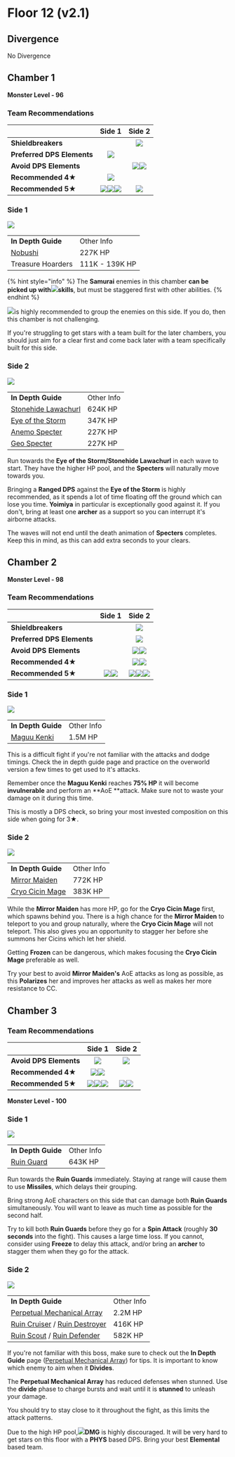 # Floor 12 (v2.1)

## Divergence

No Divergence

## Chamber 1

**Monster Level - 96**

### Team Recommendations

|                            |                                                                                 Side 1                                                                                |                                        Side 2                                        |
| -------------------------- | :-------------------------------------------------------------------------------------------------------------------------------------------------------------------: | :----------------------------------------------------------------------------------: |
| **Shieldbreakers**         |                                                                                                                                                                       |                       ![](../../.gitbook/assets/geo\_small.png)                      |
| **Preferred DPS Elements** |                                                             ![](../../.gitbook/assets/physical\_small.png)                                                            |                                                                                      |
| **Avoid DPS Elements**     |                                                                                                                                                                       | ![](../../.gitbook/assets/anemo\_small.png)![](../../.gitbook/assets/geo\_small.png) |
| **Recommended 4**★         |                                                         ![](../../.gitbook/assets/ui\_avataricon\_sucrose.png)                                                        |                                                                                      |
| **Recommended 5**★         | ![](../../.gitbook/assets/ui\_avataricon\_lumine\_anemo.png)![](../../.gitbook/assets/ui\_avataricon\_kazuha.png)![](../../.gitbook/assets/ui\_avataricon\_venti.png) |                ![](../../.gitbook/assets/ui\_avataricon\_yoimiya.png)                |

### Side 1

![](../../.gitbook/assets/12-1-1v21.png)

|                                              |                |
| -------------------------------------------- | -------------- |
| **In Depth Guide**                           | Other Info     |
| [Nobushi](../../monsters/samurai/nobushi.md) | 227K HP        |
| Treasure Hoarders                            | 111K - 139K HP |

{% hint style="info" %}
The **Samurai** enemies in this chamber **can be picked up with**![](../../.gitbook/assets/anemo\_small.png)**skills**, but must be staggered first with other abilities.
{% endhint %}

![](../../.gitbook/assets/anemo\_small.png)is highly recommended to group the enemies on this side. If you do, then this chamber is not challenging.

If you're struggling to get stars with a team built for the later chambers, you should just aim for a clear first and come back later with a team specifically built for this side.

### Side 2

![](../../.gitbook/assets/12-1-2v21.png)

|                                                                                    |            |
| ---------------------------------------------------------------------------------- | ---------- |
| **In Depth Guide**                                                                 | Other Info |
| [Stonehide Lawachurl](../../monsters/hilichurls/lawachurls/stonehide-lawachurl.md) | 624K HP    |
| [Eye of the Storm](../../monsters/animals/eye-of-the-storm.md)                     | 347K HP    |
| [Anemo Specter](../../monsters/specters/anemo-specter.md)                          | 227K HP    |
| [Geo Specter](../../monsters/specters/geo-specter.md)                              | 227K HP    |

Run towards the **Eye of the Storm/Stonehide Lawachurl** in each wave to start. They have the higher HP pool, and the **Specters** will naturally move towards you.

Bringing a **Ranged DPS** against the **Eye of the Storm** is highly recommended, as it spends a lot of time floating off the ground which can lose you time. **Yoimiya** in particular is exceptionally good against it. If you don't, bring at least one **archer** as a support so you can interrupt it's airborne attacks.

The waves will not end until the death animation of **Specters** completes. Keep this in mind, as this can add extra seconds to your clears.

## Chamber 2

**Monster Level - 98**

### Team Recommendations

|                            |                                                   Side 1                                                   |                                                                             Side 2                                                                            |
| -------------------------- | :--------------------------------------------------------------------------------------------------------: | :-----------------------------------------------------------------------------------------------------------------------------------------------------------: |
| **Shieldbreakers**         |                                                                                                            |                                                           ![](../../.gitbook/assets/pyro\_small.png)                                                          |
| **Preferred DPS Elements** |                                                                                                            |                                                         ![](../../.gitbook/assets/physical\_small.png)                                                        |
| **Avoid DPS Elements**     |                                                                                                            |                                     ![](../../.gitbook/assets/hydro\_small.png)![](../../.gitbook/assets/cryo\_small.png)                                     |
| **Recommended 4**★         |                                                                                                            |                         ![](../../.gitbook/assets/ui\_avataricon\_xiangling.png)![](../../.gitbook/assets/ui\_avataricon\_sucrose.png)                        |
| **Recommended 5**★         | ![](../../.gitbook/assets/ui\_avataricon\_hutao.png)![](../../.gitbook/assets/ui\_avataricon\_yoimiya.png) | ![](../../.gitbook/assets/ui\_avataricon\_jean.png)![](../../.gitbook/assets/ui\_avataricon\_venti.png)![](../../.gitbook/assets/ui\_avataricon\_zhongli.png) |

### Side 1

![](../../.gitbook/assets/maguu-kenki.png)

|                                                   |            |
| ------------------------------------------------- | ---------- |
| **In Depth Guide**                                | Other Info |
| [Maguu Kenki](../../monsters/elites/maguu-kenki/) | 1.5M HP    |

This is a difficult fight if you're not familiar with the attacks and dodge timings. Check the in depth guide page and practice on the overworld version a few times to get used to it's attacks.

Remember once the **Maguu Kenki** reaches **75% HP** it will become **invulnerable** and perform an \*\*AoE \*\*attack. Make sure not to waste your damage on it during this time.

This is mostly a DPS check, so bring your most invested composition on this side when going for 3★.

### Side 2

![](../../.gitbook/assets/12-2-2v21.png)

|                                                            |            |
| ---------------------------------------------------------- | ---------- |
| **In Depth Guide**                                         | Other Info |
| [Mirror Maiden](../../monsters/fatui/mirror-maiden.md)     | 772K HP    |
| [Cryo Cicin Mage](../../monsters/fatui/cryo-cicin-mage.md) | 383K HP    |

While the **Mirror Maiden** has more HP, go for the **Cryo Cicin Mage** first, which spawns behind you. There is a high chance for the **Mirror Maiden** to teleport to you and group naturally, where the **Cryo Cicin Mage** will not teleport. This also gives you an opportunity to stagger her before she summons her Cicins which let her shield.

Getting **Frozen** can be dangerous, which makes focusing the **Cryo Cicin Mage** preferable as well.

Try your best to avoid **Mirror Maiden's** AoE attacks as long as possible, as this **Polarizes** her and improves her attacks as well as makes her more resistance to CC.

## Chamber 3

### Team Recommendations

|                        |                                                                               Side 1                                                                               |                                                   Side 2                                                   |
| ---------------------- | :----------------------------------------------------------------------------------------------------------------------------------------------------------------: | :--------------------------------------------------------------------------------------------------------: |
| **Avoid DPS Elements** |                                                           ![](../../.gitbook/assets/physical\_small.png)                                                           |                               ![](../../.gitbook/assets/physical\_small.png)                               |
| **Recommended 4**★     |                            ![](../../.gitbook/assets/ui\_avataricon\_xiangling.png)![](../../.gitbook/assets/ui\_avataricon\_beidou.png)                           |                                                                                                            |
| **Recommended 5**★     | ![](../../.gitbook/assets/ui\_avataricon\_ayaka.png)![](../../.gitbook/assets/ui\_avataricon\_tartaglia.png)![](../../.gitbook/assets/ui\_avataricon\_zhongli.png) | ![](../../.gitbook/assets/ui\_avataricon\_hutao.png)![](../../.gitbook/assets/ui\_avataricon\_yoimiya.png) |

**Monster Level - 100**

### Side 1

![](../../.gitbook/assets/12-3-1v21.jpg)

|                                                            |            |
| ---------------------------------------------------------- | ---------- |
| **In Depth Guide**                                         | Other Info |
| [Ruin Guard](../../monsters/ruin-constructs/ruin-guard.md) | 643K HP    |

Run towards the **Ruin Guards** immediately. Staying at range will cause them to use **Missiles**, which delays their grouping.

Bring strong AoE characters on this side that can damage both **Ruin Guards** simultaneously. You will want to leave as much time as possible for the second half.

Try to kill both **Ruin Guards** before they go for a **Spin Attack** (roughly **30 seconds** into the fight). This causes a large time loss. If you cannot, consider using **Freeze** to delay this attack, and/or bring an **archer** to stagger them when they go for the attack.

### Side 2

![](../../.gitbook/assets/perpetual-mechanical-arrray.jpg)

|                                                                                                                                     |            |
| ----------------------------------------------------------------------------------------------------------------------------------- | ---------- |
| **In Depth Guide**                                                                                                                  | Other Info |
| [Perpetual Mechanical Array](../../monsters/elites/perpetual-mechanical-array.md)                                                   | 2.2M HP    |
| [Ruin Cruiser](../../monsters/ruin-constructs/ruin-cruiser.md) / [Ruin Destroyer](../../monsters/ruin-constructs/ruin-destroyer.md) | 416K HP    |
| [Ruin Scout](../../monsters/ruin-constructs/ruin-scout.md) / [Ruin Defender](../../monsters/ruin-constructs/ruin-defender.md)       | 582K HP    |

If you're not familiar with this boss, make sure to check out the **In Depth Guide** page ([Perpetual Mechanical Array](../../monsters/elites/perpetual-mechanical-array.md)) for tips. It is important to know which enemy to aim when it **Divides**.

The **Perpetual Mechanical Array** has reduced defenses when stunned. Use the **divide** phase to charge bursts and wait until it is **stunned** to unleash your damage.

You should try to stay close to it throughout the fight, as this limits the attack patterns.

Due to the high HP pool,![](../../.gitbook/assets/physical\_small.png)**DMG** is highly discouraged. It will be very hard to get stars on this floor with a **PHYS** based DPS. Bring your best **Elemental** based team.
